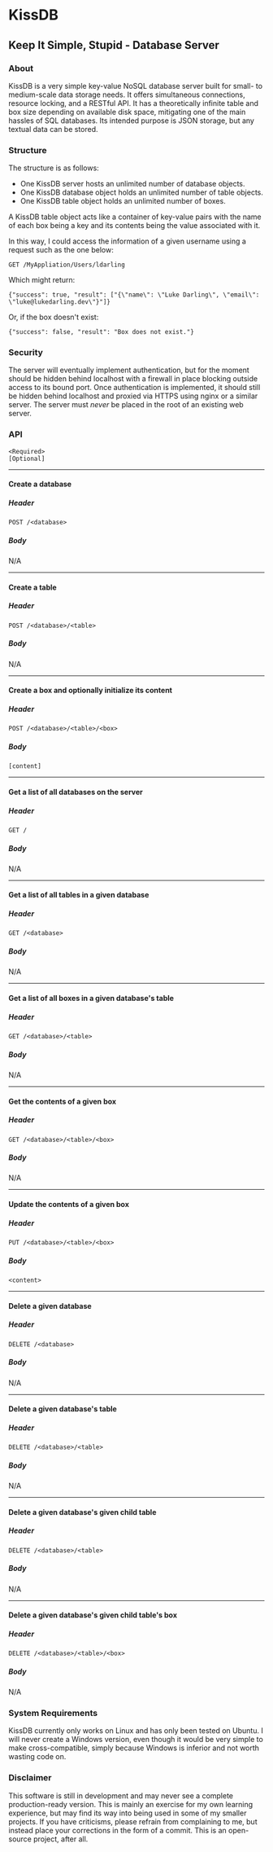 # KissDB


## Keep It Simple, Stupid - Database Server


### About
KissDB is a very simple key-value NoSQL database server built for small- to medium-scale data storage needs. It offers simultaneous connections, resource locking, and a RESTful API. It has a theoretically infinite table and box size depending on available disk space, mitigating one of the main hassles of SQL databases. Its intended purpose is JSON storage, but any textual data can be stored.

### Structure
The structure is as follows:

- One KissDB server hosts an unlimited number of database objects.
- One KissDB database object holds an unlimited number of table objects.
- One KissDB table object holds an unlimited number of boxes.

A KissDB table object acts like a container of key-value pairs with the name of each box being a key and its contents being the value associated with it.

In this way, I could access the information of a given username using a request such as the one below:

`GET /MyAppliation/Users/ldarling`

Which might return:

`{"success": true, "result": ["{\"name\": \"Luke Darling\", \"email\": \"luke@lukedarling.dev\"}"]}`

Or, if the box doesn't exist:

`{"success": false, "result": "Box does not exist."}`

### Security
The server will eventually implement authentication, but for the moment should be hidden behind localhost with a firewall in place blocking outside access to its bound port. Once authentication is implemented, it should still be hidden behind localhost and proxied via HTTPS using nginx or a similar server. The server must _never_ be placed in the root of an existing web server.


### API
```
<Required>
[Optional]
```

---

#### Create a database
##### Header
`POST /<database>`
##### Body
N/A

---

#### Create a table
##### Header
`POST /<database>/<table>`
##### Body
N/A

---

#### Create a box and optionally initialize its content
##### Header
`POST /<database>/<table>/<box>`
##### Body
`[content]`

---

#### Get a list of all databases on the server
##### Header
`GET /`
##### Body
N/A

---

#### Get a list of all tables in a given database
##### Header
`GET /<database>`
##### Body
N/A

---

#### Get a list of all boxes in a given database's table
##### Header
`GET /<database>/<table>`
##### Body
N/A

---

#### Get the contents of a given box
##### Header
`GET /<database>/<table>/<box>`
##### Body
N/A

---

#### Update the contents of a given box
##### Header
`PUT /<database>/<table>/<box>`
##### Body
`<content>`

---

#### Delete a given database
##### Header
`DELETE /<database>`
##### Body
N/A

---

#### Delete a given database's table
##### Header
`DELETE /<database>/<table>`
##### Body
N/A

---

#### Delete a given database's given child table
##### Header
`DELETE /<database>/<table>`
##### Body
N/A

---

#### Delete a given database's given child table's box
##### Header
`DELETE /<database>/<table>/<box>`
##### Body
N/A


### System Requirements
KissDB currently only works on Linux and has only been tested on Ubuntu. I will never create a Windows version, even though it would be very simple to make cross-compatible, simply because Windows is inferior and not worth wasting code on.


### Disclaimer
This software is still in development and may never see a complete production-ready version. This is mainly an exercise for my own learning experience, but may find its way into being used in some of my smaller projects. If you have criticisms, please refrain from complaining to me, but instead place your corrections in the form of a commit. This is an open-source project, after all.
